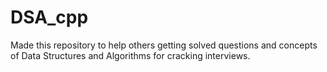 # DSA_cpp
Made this repository to help others getting solved questions and concepts of Data Structures and Algorithms for cracking interviews.
